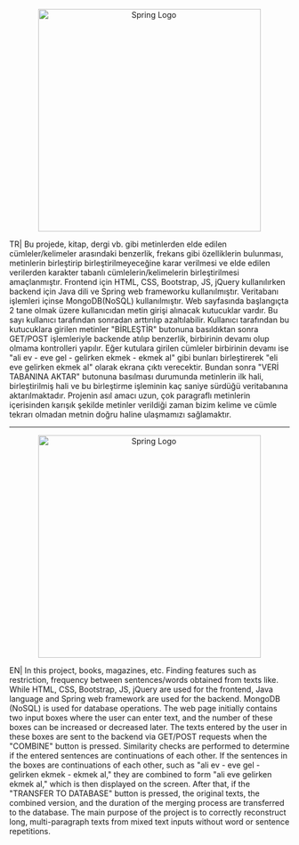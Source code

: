 <p align="center"><a href="https://spring.io" target="_blank"><img src="https://upload.wikimedia.org/wikipedia/commons/thumb/4/44/Spring_Framework_Logo_2018.svg/1280px-Spring_Framework_Logo_2018.svg.png" width="400" alt="Spring Logo"></a></p>

TR| Bu projede, kitap, dergi vb. gibi metinlerden elde edilen cümleler/kelimeler arasındaki benzerlik, frekans gibi özelliklerin bulunması, metinlerin birleştirip birleştirilmeyeceğine karar verilmesi ve elde edilen verilerden karakter tabanlı cümlelerin/kelimelerin birleştirilmesi amaçlanmıştır. Frontend için HTML, CSS, Bootstrap, JS, jQuery kullanılırken backend için Java dili ve Spring web frameworku kullanılmıştır. Veritabanı işlemleri içinse MongoDB(NoSQL) kullanılmıştır. Web sayfasında başlangıçta 2 tane olmak üzere kullanıcıdan metin girişi alınacak kutucuklar vardır. Bu sayı kullanıcı tarafından sonradan arttırılıp azaltılabilir. Kullanıcı tarafından bu kutucuklara girilen metinler "BİRLEŞTİR" butonuna basıldıktan sonra GET/POST işlemleriyle backende atılıp benzerlik, birbirinin devamı olup olmama kontrolleri yapılır. Eğer kutulara girilen cümleler birbirinin devamı ise "ali ev - eve gel - gelirken ekmek - ekmek al" gibi bunları birleştirerek "eli eve gelirken ekmek al" olarak ekrana çıktı verecektir. Bundan sonra "VERİ TABANINA AKTAR" butonuna basılması durumunda metinlerin ilk hali, birleştirilmiş hali ve bu birleştirme işleminin kaç saniye sürdüğü veritabanına aktarılmaktadır. Projenin asıl amacı uzun, çok paragraflı metinlerin içerisinden karışık şekilde metinler verildiği zaman bizim kelime ve cümle tekrarı olmadan metnin doğru haline ulaşmamızı sağlamaktır.

-----------------------------------------------------------------------------------------------------------------------------------------

<p align="center"><a href="https://spring.io" target="_blank"><img src="https://upload.wikimedia.org/wikipedia/commons/thumb/4/44/Spring_Framework_Logo_2018.svg/1280px-Spring_Framework_Logo_2018.svg.png" width="400" alt="Spring Logo"></a></p>

EN| In this project, books, magazines, etc. Finding features such as restriction, frequency between sentences/words obtained from texts like. While HTML, CSS, Bootstrap, JS, jQuery are used for the frontend, Java language and Spring web framework are used for the backend. MongoDB (NoSQL) is used for database operations. The web page initially contains two input boxes where the user can enter text, and the number of these boxes can be increased or decreased later. The texts entered by the user in these boxes are sent to the backend via GET/POST requests when the "COMBINE" button is pressed. Similarity checks are performed to determine if the entered sentences are continuations of each other. If the sentences in the boxes are continuations of each other, such as "ali ev - eve gel - gelirken ekmek - ekmek al," they are combined to form "ali eve gelirken ekmek al," which is then displayed on the screen. After that, if the "TRANSFER TO DATABASE" button is pressed, the original texts, the combined version, and the duration of the merging process are transferred to the database. The main purpose of the project is to correctly reconstruct long, multi-paragraph texts from mixed text inputs without word or sentence repetitions.
